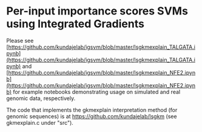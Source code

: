 # Per-input importance scores SVMs using Integrated Gradients

Please see [https://github.com/kundajelab/igsvm/blob/master/lsgkmexplain_TALGATA.ipynb](https://github.com/kundajelab/igsvm/blob/master/lsgkmexplain_TALGATA.ipynb) and [https://github.com/kundajelab/igsvm/blob/master/lsgkmexplain_NFE2.ipynb](https://github.com/kundajelab/igsvm/blob/master/lsgkmexplain_NFE2.ipynb) for example notebooks demonstrating usage on simulated and real genomic data, respectively.

The code that implements the gkmexplain interpretation method (for genomic sequences) is at https://github.com/kundajelab/lsgkm (see gkmexplain.c under "src").
